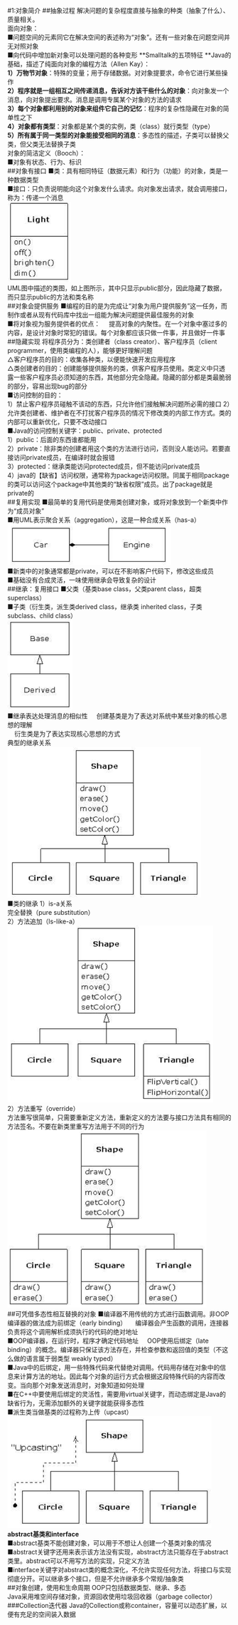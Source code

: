 #1:对象简介
##抽象过程
解决问题的复杂程度直接与抽象的种类（抽象了什么）、质量相关。  
面向对象：  
■问题空间的元素同它在解决空间的表述称为“对象”。还有一些对象在问题空间并无对照对象  
■向代码中增加新对象可以处理问题的各种变形
**Smalltalk的五项特征  **Java的基础，描述了纯面向对象的编程方法（Allen Kay）：  
**1）万物节对象**：特殊的变量；用于存储数据。对对象提要求，命令它进行某些操作  
**2）程序就是一组相互之间传递消息，告诉对方该干些什么的对象**：向对象发一个消息，向对象提出要求。消息是调用专属某个对象的方法的请求  
**3）每个对象都利用别的对象来组件它自己的记忆**：程序的复杂性隐藏在对象的简单性之下  
**4）对象都有类型**：对象都是某个类的实例，类（class）就行类型（type）  
**5）所有属于同一类型的对象能接受相同的消息**：多态性的描述，子类可以替换父类，但父类无法替换子类  
对象的简洁定义（Booch）：  
■对象有状态、行为、标识  
##对象有接口
■类：具有相同特征（数据元素）和行为（功能）的对象，类是一种数据类型  
■接口：只负责说明能向这个对象发什么请求。向对象发出请求，就会调用接口，称为：传递一个消息  
![](./images/00.png)  
UML图中描述的类图，如上图所示，其中只显示public部分，因此隐藏了数据，而只显示public的方法和类名称  
##对象会提供服务
■编程的目的是为完成让“对象为用户提供服务”这一任务，而制作或者从现有代码库中找出一组能为解决问题提供最佳服务的对象  
■将对象视为服务提供者的优点：
&nbsp;&nbsp;&nbsp;&nbsp;提高对象的内聚性。在一个对象中塞过多的内容，是设计对象时常犯的错误。每个对象都应该只做一件事，并且做好一件事  
##隐藏实现
将程序员分为：类创建者（class creator）、客户程序员（client programmer，使用类编程的人），能够更好理解问题  
△客户程序员的目的：收集各种类，以便能快速开发应用程序  
△类创建者的目的：创建能够提供服务的类，供客户程序员使用。类定义中只透露一些客户程序员必须知道的东西，其他部分完全隐藏。隐藏的部分都是类最脆弱的部分，容易出现bug的部分  
■访问控制的目的：  
1）禁止客户程序员碰触不该动的东西，只允许他们接触解决问题所必需的接口
2）允许类创建者、维护者在不打扰客户程序员的情况下修改类的内部工作方式。类的内部可以重新优化，只要不改动接口  
■Java的访问控制关键字：public、private、protected  
1）public：后面的东西谁都能用  
2）private：除非类的创建者用这个类的方法进行访问，否则没人能访问。若要直接访问private成员，在编译时就会报错  
3）protected：继承类能访问protected成员，但不能访问private成员  
4）java的【缺省】访问权限，通常称为package访问权限。同属于相同package的类可以访问这个package中其他类的“缺省权限”成员。出了package就是private的  
##复用实现
■最简单的复用代码是使用类创建对象，或将对象放到一个新类中作为“成员对象”  
■用UML表示聚合关系（aggregation），这是一种合成关系（has-a）  
![](./images/01.png)  
■新类中的对象通常都是private，可以在不影响客户代码下，修改这些成员  
■基础没有合成灵活，一味使用继承会导致复杂的设计  
##继承：复用接口
■父类（基类base class，父类parent class，超类superclass）  
■子类（衍生类，派生类derived class，继承类 inherited class，子类subclass、child class）  
![](./images/02.png)  
■继承表达处理消息的相似性
&nbsp;&nbsp;&nbsp;&nbsp;创建基类是为了表达对系统中某些对象的核心思想的理解  
&nbsp;&nbsp;&nbsp;&nbsp;衍生类是为了表达实现核心思想的方式  
典型的继承关系  
![](./images/003.png)  
■类的继承
1）is-a关系  
完全替换（pure substitution）  
2）方法追加（ls-like-a）    
![](./images/04.png)  
2）方法重写（override）  
方法重写很简单，只需要重新定义方法，重新定义的方法要与接口方法具有相同的方法签名。不要在新类里重写方法用于不同的行为  
![](./images/05.png)  
##可凭借多态性相互替换的对象
■编译器不用传统的方式进行函数调用。非OOP编译器的做法成为前绑定（early binding）
&nbsp;&nbsp;&nbsp;&nbsp;编译器会产生函数的调用，连接器负责将这个调用解析成须执行的代码的绝对地址  
■OOP编译器，在运行时，程序才确定代码地址
&nbsp;&nbsp;&nbsp;&nbsp;OOP使用后绑定（late binding）的概念。编译器只保证该方法存在，并检查参数和返回值的类型（不这么做的语言属于弱类型 weakly typed）  
■Java中的后绑定，用一些特殊代码来代替绝对调用。代码用存储在对象中的信息来计算方法的地址。因此每个对象的运行方式会根据这段特殊代码的内容而改变。当向那个对象发送消息时，对象知道如何处理  
■在C++中要使用后绑定的灵活性，需要用virtual关键字，而动态绑定是Java的缺省行为，无需添加额外的关键字就能获得多态性  
■派生类当做基类的过程称为上传（upcast）  
![](./images/06.png)    
**abstract基类和interface**  
■abstract基类不能创建对象，可以用于不想让人创建一个基类对象的情况  
■abstract关键字还用来表示该方法没有实现，abstract方法只能存在于abstract类里。abstract可以不用写方法的实现，只定义方法  
■interface关键字对abstract类的概念深化，不允许实现任何方法，将接口与实现彻底分开。可以继承多个接口，但是不允许继承多个常规/抽象类  
##对象创建，使用和生命周期
OOP只包括数据类型、继承、多态  
Java采用堆空间存储对象，资源回收使用垃圾回收器（garbage collector）  
###Collection迭代器
Java的Collection或称container，容量可以动态扩展，以便有充足的空间装入数据  

